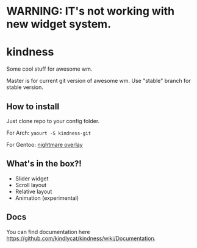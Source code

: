 WARNING: IT's not working with new widget system.
========

kindness
========

Some cool stuff for awesome wm.

Master is for current git version of awesome wm. Use "stable" branch for stable version.

## How to install
Just clone repo to your config folder. 

For Arch:
```yaourt -S kindness-git```

For Gentoo:
[nightmare overlay](https://gitlab.com/r3lgar/nightmare)

## What's in the box?!
* Slider widget
* Scroll layout
* Relative layout
* Animation (experimental)

## Docs
You can find documentation here https://github.com/kindlycat/kindness/wiki/Documentation.
